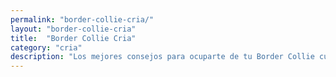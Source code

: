 ```yaml
---
permalink: "border-collie-cria/"
layout: "border-collie-cria"
title:  "Border Collie Cria"
category: "cria"
description: "Los mejores consejos para ocuparte de tu Border Collie cuando es cachorro, desde donde puedes adquirir tu perro hasta las mejores prácticas en esta fase de su vida"
---
```

